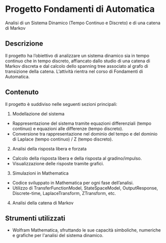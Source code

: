 # Progetto Fondamenti di Automatica 
Analisi di un Sistema Dinamico (Tempo Continuo e Discreto) e di una catena di Markov

## Descrizione
Il progetto ha l’obiettivo di analizzare un sistema dinamico sia in tempo continuo che in tempo discreto, affiancato dallo studio di una catena di Markov discreta e dal calcolo dello spanning tree associato al grafo di transizione della catena.
L’attività rientra nel corso di Fondamenti di Automatica.

## Contenuto

Il progetto è suddiviso nelle seguenti sezioni principali:

1. Modellazione del sistema
- Rappresentazione del sistema tramite equazioni differenziali (tempo continuo) e equazioni alle differenze (tempo discreto).
- Conversione tra rappresentazione nel dominio del tempo e del dominio di Laplace (tempo continuo) / Z (tempo discreto).

2. Analisi della risposta libera e forzata
- Calcolo della risposta libera e della risposta al gradino/impulso.
- Visualizzazione delle risposte tramite grafici.

3. Simulazioni in Mathematica
- Codice sviluppato in Mathematica per ogni fase dell’analisi.
- Utilizzo di TransferFunctionModel, StateSpaceModel, OutputResponse, Discrete-time, LaplaceTransform, ZTransform, etc.

4. Analisi della catena di Markov

## Strumenti utilizzati
- Wolfram Mathematica, sfruttando le sue capacità simboliche, numeriche e grafiche per l'analisi del sistema dinamico.

